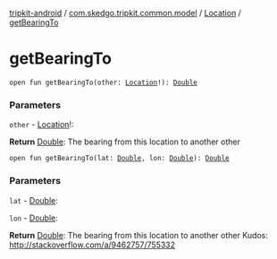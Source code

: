 [tripkit-android](../../index.md) / [com.skedgo.tripkit.common.model](../index.md) / [Location](index.md) / [getBearingTo](./get-bearing-to.md)

# getBearingTo

`open fun getBearingTo(other: `[`Location`](index.md)`!): `[`Double`](https://kotlinlang.org/api/latest/jvm/stdlib/kotlin/-double/index.html)

### Parameters

`other` - [Location](index.md)!:

**Return**
[Double](https://kotlinlang.org/api/latest/jvm/stdlib/kotlin/-double/index.html): The bearing from this location to another other

`open fun getBearingTo(lat: `[`Double`](https://kotlinlang.org/api/latest/jvm/stdlib/kotlin/-double/index.html)`, lon: `[`Double`](https://kotlinlang.org/api/latest/jvm/stdlib/kotlin/-double/index.html)`): `[`Double`](https://kotlinlang.org/api/latest/jvm/stdlib/kotlin/-double/index.html)

### Parameters

`lat` - [Double](https://kotlinlang.org/api/latest/jvm/stdlib/kotlin/-double/index.html):

`lon` - [Double](https://kotlinlang.org/api/latest/jvm/stdlib/kotlin/-double/index.html):

**Return**
[Double](https://kotlinlang.org/api/latest/jvm/stdlib/kotlin/-double/index.html): The bearing from this location to another other  Kudos: http://stackoverflow.com/a/9462757/755332


